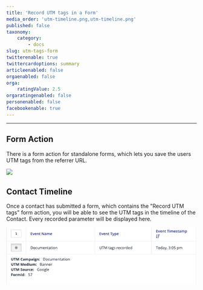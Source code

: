 ```yaml
---
title: 'Record UTM tags in a Form'
media_order: 'utm-timeline.png,utm-timeline.png'
published: false
taxonomy:
    category:
        - docs
slug: utm-tags-form
twitterenable: true
twittercardoptions: summary
articleenabled: false
orgaenabled: false
orga:
    ratingValue: 2.5
orgaratingenabled: false
personenabled: false
facebookenable: true
---
```


---------------------

## Form Action

There is a form action for standalone forms, which lets you save the users UTM tags from the referrer URL.

![](Record-utm-tags.png)

## Contact Timeline

Once a contact has submitted a form, which contains the "Record UTM tags" form action, you will be able to see the UTM tags in the timeline of the Contact. Every recorded parameter will be displayed here.

![](utm-timeline.png)